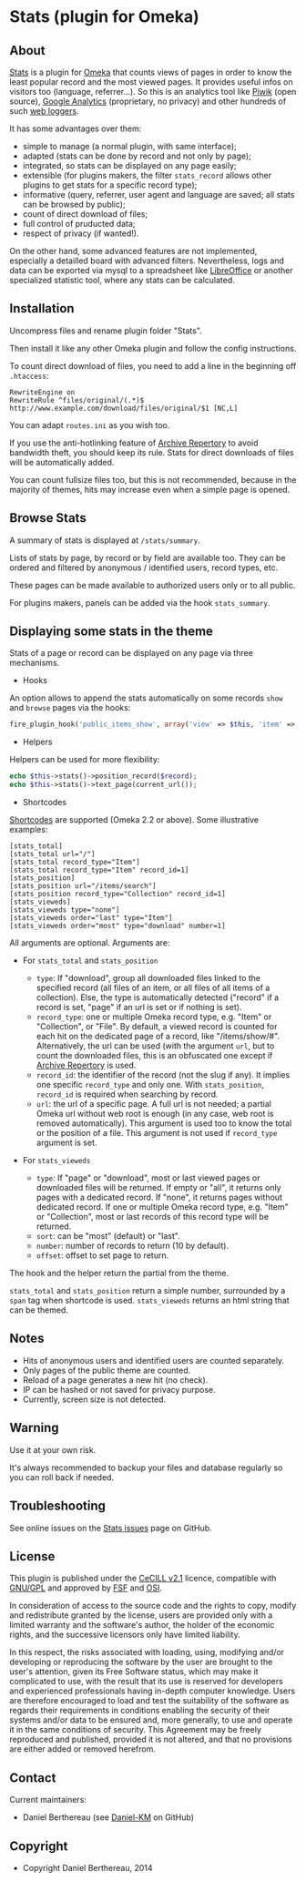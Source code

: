 Stats (plugin for Omeka)
========================

About
-----

[Stats] is a plugin for [Omeka] that counts views of pages in order to know the
least popular record and the most viewed pages. It provides useful infos on
visitors too (language, referrer...). So this is an analytics tool like [Piwik]
(open source), [Google Analytics] (proprietary, no privacy) and other hundreds
of such [web loggers].

It has some advantages over them:
- simple to manage (a normal plugin, with same interface);
- adapted (stats can be done by record and not only by page);
- integrated, so stats can be displayed on any page easily;
- extensible (for plugins makers, the filter `stats_record` allows other
plugins to get stats for a specific record type);
- informative (query, referrer, user agent and language are saved; all stats can
be browsed by public);
- count of direct download of files;
- full control of pruducted data;
- respect of privacy (if wanted!).

On the other hand, some advanced features are not implemented, especially
a detailled board with advanced filters. Nevertheless, logs and data can be
exported via mysql to a spreadsheet like [LibreOffice] or another specialized
statistic tool, where any stats can be calculated.


Installation
------------

Uncompress files and rename plugin folder "Stats".

Then install it like any other Omeka plugin and follow the config instructions.

To count direct download of files, you need to add a line in the beginning off
`.htaccess`:

```
RewriteEngine on
RewriteRule ^files/original/(.*)$ http://www.example.com/download/files/original/$1 [NC,L]
```

You can adapt `routes.ini` as you wish too.

If you use the anti-hotlinking feature of [Archive Repertory] to avoid bandwidth
theft, you should keep its rule. Stats for direct downloads of files will be
automatically added.

You can count fullsize files too, but this is not recommended, because in the
majority of themes, hits may increase even when a simple page is opened.


Browse Stats
------------

A summary of stats is displayed at `/stats/summary`.

Lists of stats by page, by record or by field are available too. They can be
ordered and filtered by anonymous / identified users, record types, etc.

These pages can be made available to authorized users only or to all public.

For plugins makers, panels can be added via the hook `stats_summary`.


Displaying some stats in the theme
----------------------------------

Stats of a page or record can be displayed on any page via three mechanisms.

* Hooks

An option allows to append the stats automatically on some records `show` and
`browse` pages via the hooks:

```php
fire_plugin_hook('public_items_show', array('view' => $this, 'item' => $item));
```

* Helpers

Helpers can be used for more flexibility:

```php
echo $this->stats()->position_record($record);
echo $this->stats()->text_page(current_url());
```

* Shortcodes

[Shortcodes] are supported (Omeka 2.2 or above). Some illustrative examples:

```
[stats_total]
[stats_total url="/"]
[stats_total record_type="Item"]
[stats_total record_type="Item" record_id=1]
[stats_position]
[stats_position url="/items/search"]
[stats_position record_type="Collection" record_id=1]
[stats_vieweds]
[stats_vieweds type="none"]
[stats_vieweds order="last" type="Item"]
[stats_vieweds order="most" type="download" number=1]
```

All arguments are optional. Arguments are:
* For `stats_total` and `stats_position`
  - `type`: If "download", group all downloaded files linked to the specified
  record (all files of an item, or all files of all items of a collection).
  Else, the type is automatically detected ("record" if a record is set, "page"
  if an url is set or if nothing is set).
  - `record_type`: one or multiple Omeka record type, e.g. "Item" or
  "Collection", or "File". By default, a viewed record is counted for each hit
  on the dedicated page of a record, like "/items/show/#". Alternatively, the
  url can be used (with the argument `url`, but to count the downloaded files,
  this is an obfuscated one except if [Archive Repertory] is used.
  - `record_id`: the identifier of the record (not the slug if any). It implies
  one specific `record_type` and only one. With `stats_position`, `record_id` is
  required when searching by record.
  - `url`: the url of a specific page. A full url is not needed; a partial Omeka
  url without web root is enough (in any case, web root is removed
  automatically). This argument is used too to know the total or the position of
  a file. This argument is not used if `record_type` argument is set.

* For `stats_vieweds`
  - `type`: If "page" or "download", most or last viewed pages or downloaded
  files will be returned. If empty or "all", it returns only pages with a
  dedicated record. If "none", it returns pages without dedicated record. If one
  or multiple Omeka record type, e.g. "Item" or "Collection", most or last
  records of this record type will be returned.
  - `sort`: can be "most" (default) or "last".
  - `number`: number of records to return (10 by default).
  - `offset`: offset to set page to return.

The hook and the helper return the partial from the theme.

`stats_total` and `stats_position` return a simple number, surrounded by a
`span` tag when shortcode is used.
`stats_vieweds` returns an html string that can be themed.


Notes
-----

- Hits of anonymous users and identified users are counted separately.
- Only pages of the public theme are counted.
- Reload of a page generates a new hit (no check).
- IP can be hashed or not saved for privacy purpose.
- Currently, screen size is not detected.


Warning
-------

Use it at your own risk.

It's always recommended to backup your files and database regularly so you can
roll back if needed.


Troubleshooting
---------------

See online issues on the [Stats issues] page on GitHub.


License
-------

This plugin is published under the [CeCILL v2.1] licence, compatible with
[GNU/GPL] and approved by [FSF] and [OSI].

In consideration of access to the source code and the rights to copy, modify and
redistribute granted by the license, users are provided only with a limited
warranty and the software's author, the holder of the economic rights, and the
successive licensors only have limited liability.

In this respect, the risks associated with loading, using, modifying and/or
developing or reproducing the software by the user are brought to the user's
attention, given its Free Software status, which may make it complicated to use,
with the result that its use is reserved for developers and experienced
professionals having in-depth computer knowledge. Users are therefore encouraged
to load and test the suitability of the software as regards their requirements
in conditions enabling the security of their systems and/or data to be ensured
and, more generally, to use and operate it in the same conditions of security.
This Agreement may be freely reproduced and published, provided it is not
altered, and that no provisions are either added or removed herefrom.


Contact
-------

Current maintainers:
* Daniel Berthereau (see [Daniel-KM] on GitHub)


Copyright
---------

* Copyright Daniel Berthereau, 2014


[Omeka]: https://omeka.org "Omeka.org"
[Stats]: https://github.com/Daniel-KM/Stats
[Piwik]: https://piwik.org
[Google Analytics]: http://www.google.com/analytics
[web loggers]: https://en.wikipedia.org/wiki/List_of_web_analytics_software
[LibreOffice]: https://www.documentfoundation.org
[Shortcodes]: http://omeka.org/codex/Shortcodes
[Archive Repertory]: https://github.com/Daniel-KM/ArchiveRepertory
[Stats issues]: https://github.com/Daniel-KM/Stat/issues
[CeCILL v2.1]: http://www.cecill.info/licences/Licence_CeCILL_V2.1-en.html
[GNU/GPL]: https://www.gnu.org/licenses/gpl-3.0.html "GNU/GPL v3"
[FSF]: https://www.fsf.org
[OSI]: http://opensource.org
[Daniel-KM]: https://github.com/Daniel-KM "Daniel Berthereau"
